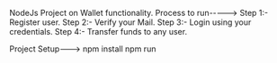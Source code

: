 NodeJs Project on Wallet functionality.
Process to run----->
Step 1:- Register user.
Step 2:- Verify your Mail.
Step 3:- Login using your credentials.
Step 4:- Transfer funds to any user.

Project Setup--->
npm install
npm run
